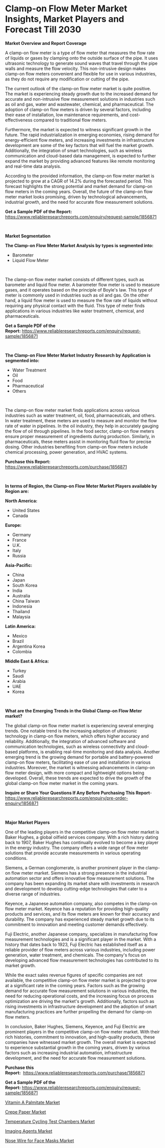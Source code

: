 <p><h1>Clamp-on Flow Meter Market Insights, Market Players and Forecast Till 2030</h1></p><p><strong>Market Overview and Report Coverage</strong></p>
<p><p>A clamp-on flow meter is a type of flow meter that measures the flow rate of liquids or gases by clamping onto the outside surface of the pipe. It uses ultrasonic technology to generate sound waves that travel through the pipe walls and measure the flow velocity. This non-intrusive design makes clamp-on flow meters convenient and flexible for use in various industries, as they do not require any modification or cutting of the pipe.</p><p>The current outlook of the clamp-on flow meter market is quite positive. The market is experiencing steady growth due to the increased demand for accurate and non-intrusive flow measurement solutions in industries such as oil and gas, water and wastewater, chemical, and pharmaceutical. The adoption of clamp-on flow meters is driven by several factors, including their ease of installation, low maintenance requirements, and cost-effectiveness compared to traditional flow meters.</p><p>Furthermore, the market is expected to witness significant growth in the future. The rapid industrialization in emerging economies, rising demand for energy-efficient flow meters, and increasing investments in infrastructure development are some of the key factors that will fuel the market growth. Additionally, the integration of smart technologies, such as wireless communication and cloud-based data management, is expected to further expand the market by providing advanced features like remote monitoring and real-time data analysis.</p><p>According to the provided information, the clamp-on flow meter market is projected to grow at a CAGR of 14.2% during the forecasted period. This forecast highlights the strong potential and market demand for clamp-on flow meters in the coming years. Overall, the future of the clamp-on flow meter market looks promising, driven by technological advancements, industrial growth, and the need for accurate flow measurement solutions.</p></p>
<p><strong>Get a Sample PDF of the Report:</strong> <a href="https://www.reliableresearchreports.com/enquiry/request-sample/1856871">https://www.reliableresearchreports.com/enquiry/request-sample/1856871</a></p>
<p>&nbsp;</p>
<p><strong>Market Segmentation</strong></p>
<p><strong>The Clamp-on Flow Meter Market Analysis by types is segmented into:</strong></p>
<p><ul><li>Barometer</li><li>Liquid Flow Meter</li></ul></p>
<p>&nbsp;</p>
<p><p>The clamp-on flow meter market consists of different types, such as barometer and liquid flow meter. A barometer flow meter is used to measure gases, and it operates based on the principle of Boyle's law. This type of meter is commonly used in industries such as oil and gas. On the other hand, a liquid flow meter is used to measure the flow rate of liquids without requiring any physical contact with the fluid. This type of meter finds applications in various industries like water treatment, chemical, and pharmaceuticals.</p></p>
<p><strong>Get a Sample PDF of the Report:</strong>&nbsp;<a href="https://www.reliableresearchreports.com/enquiry/request-sample/1856871">https://www.reliableresearchreports.com/enquiry/request-sample/1856871</a></p>
<p>&nbsp;</p>
<p><strong>The Clamp-on Flow Meter Market Industry Research by Application is segmented into:</strong></p>
<p><ul><li>Water Treatment</li><li>Oil</li><li>Food</li><li>Pharmaceutical</li><li>Others</li></ul></p>
<p>&nbsp;</p>
<p><p>The clamp-on flow meter market finds applications across various industries such as water treatment, oil, food, pharmaceuticals, and others. In water treatment, these meters are used to measure and monitor the flow rate of water in pipelines. In the oil industry, they help in accurately gauging the flow of oil through pipelines. In the food sector, clamp-on flow meters ensure proper measurement of ingredients during production. Similarly, in pharmaceuticals, these meters assist in monitoring fluid flow for precise dosing. Other industries benefiting from clamp-on flow meters include chemical processing, power generation, and HVAC systems.</p></p>
<p><strong>Purchase this Report:</strong>&nbsp; <a href="https://www.reliableresearchreports.com/purchase/1856871">https://www.reliableresearchreports.com/purchase/1856871</a></p>
<p>&nbsp;</p>
<p><strong>In terms of Region, the Clamp-on Flow Meter Market Players available by Region are:</strong></p>
<p>
    <p> <strong> North America: </strong>
        <ul>
            <li>United States</li>
            <li>Canada</li>
        </ul>
        </p> 
    <p> <strong> Europe: </strong>
        <ul>
            <li>Germany</li>
            <li>France</li>
            <li>U.K.</li>
            <li>Italy</li>
            <li>Russia</li>
        </ul>
        </p> 
    <p> <strong> Asia-Pacific: </strong>
        <ul>
            <li>China</li>
            <li>Japan</li>
            <li>South Korea</li>
            <li>India</li>
            <li>Australia</li>
            <li>China Taiwan</li>
            <li>Indonesia</li>
            <li>Thailand</li>
            <li>Malaysia</li>
        </ul>
        </p> 
    <p> <strong> Latin America: </strong>
        <ul>
            <li>Mexico</li>
            <li>Brazil</li>
            <li>Argentina Korea</li>
            <li>Colombia</li>
        </ul>
        </p> 
    <p> <strong> Middle East & Africa: </strong>
        <ul>
            <li>Turkey</li>
            <li>Saudi</li>
            <li>Arabia</li>
            <li>UAE</li>
            <li>Korea</li>
        </ul>
    </p>
    </p>
<p>&nbsp;</p>
<p><strong>What are the Emerging Trends in the Global Clamp-on Flow Meter market?</strong></p>
<p><p>The global clamp-on flow meter market is experiencing several emerging trends. One notable trend is the increasing adoption of ultrasonic technology in clamp-on flow meters, which offers higher accuracy and reliability. Additionally, the integration of advanced software and communication technologies, such as wireless connectivity and cloud-based platforms, is enabling real-time monitoring and data analysis. Another emerging trend is the growing demand for portable and battery-powered clamp-on flow meters, facilitating ease of use and installation in various industries. Moreover, the market is witnessing advancements in clamp-on flow meter design, with more compact and lightweight options being developed. Overall, these trends are expected to drive the growth of the global clamp-on flow meter market in the coming years.</p></p>
<p><strong>Inquire or Share Your Questions If Any Before Purchasing This Report</strong>- <a href="https://www.reliableresearchreports.com/enquiry/pre-order-enquiry/1856871">https://www.reliableresearchreports.com/enquiry/pre-order-enquiry/1856871</a></p>
<p>&nbsp;</p>
<p><strong>Major Market Players</strong></p>
<p><p>One of the leading players in the competitive clamp-on flow meter market is Baker Hughes, a global oilfield services company. With a rich history dating back to 1907, Baker Hughes has continually evolved to become a key player in the energy industry. The company offers a wide range of flow meter solutions that provide accurate measurements in various operating conditions. </p><p>Siemens, a German conglomerate, is another prominent player in the clamp-on flow meter market. Siemens has a strong presence in the industrial automation sector and offers innovative flow measurement solutions. The company has been expanding its market share with investments in research and development to develop cutting-edge technologies that cater to a diverse range of industries.</p><p>Keyence, a Japanese automation company, also competes in the clamp-on flow meter market. Keyence has a reputation for providing high-quality products and services, and its flow meters are known for their accuracy and durability. The company has experienced steady market growth due to its commitment to innovation and meeting customer demands effectively.</p><p>Fuji Electric, another Japanese company, specializes in manufacturing flow measurement technologies and is a significant player in the market. With a history that dates back to 1923, Fuji Electric has established itself as a reliable provider of flow meters across various industries, including power generation, water treatment, and chemicals. The company's focus on developing advanced flow measurement technologies has contributed to its market growth.</p><p>While the exact sales revenue figures of specific companies are not available, the competitive clamp-on flow meter market is projected to grow at a significant rate in the coming years. Factors such as the growing demand for accurate flow measurement solutions in various industries, the need for reducing operational costs, and the increasing focus on process optimization are driving the market's growth. Additionally, factors such as rising investments in infrastructure development and the adoption of smart manufacturing practices are further propelling the demand for clamp-on flow meters.</p><p>In conclusion, Baker Hughes, Siemens, Keyence, and Fuji Electric are prominent players in the competitive clamp-on flow meter market. With their rich histories, commitment to innovation, and high-quality products, these companies have witnessed market growth. The overall market is expected to experience substantial growth in the coming years, driven by various factors such as increasing industrial automation, infrastructure development, and the need for accurate flow measurement solutions.</p></p>
<p><strong>Purchase this Report:</strong>&nbsp;&nbsp;<a href="https://www.reliableresearchreports.com/purchase/1856871">https://www.reliableresearchreports.com/purchase/1856871</a></p>
<p></p>
<p><strong>Get a Sample PDF of the Report:</strong>&nbsp;<a href="https://www.reliableresearchreports.com/enquiry/request-sample/1856871">https://www.reliableresearchreports.com/enquiry/request-sample/1856871</a></p>
<p><p><a href="https://medium.com/@vergiekunze/vitamin-a-palmitate-market-trends-and-market-analysis-forecasted-for-period-2023-2030-670ac2824f47">Vitamin A Palmitate Market</a></p><p><a href="https://www.linkedin.com/pulse/crepe-paper-market-size-2023-2030-global-industrial-analysis-hq8he/">Crepe Paper Market</a></p><p><a href="https://github.com/AKSHATREPORTPRIME/Market-Research-Report-List-1/blob/main/temperature-cycling-test-chambers-market.md">Temperature Cycling Test Chambers Market</a></p><p><a href="https://medium.com/@erickasauer/imaging-agents-market-analysis-and-sze-forecasted-for-period-from-2023-to-2030-1d46e8309dba">Imaging Agents Market</a></p><p><a href="https://www.linkedin.com/pulse/nose-wire-face-masks-market-share-amp-new-trends-analysis-qqnke/">Nose Wire for Face Masks Market</a></p></p>